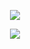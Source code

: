 <div align=center>

<img src="https://readme-typing-svg.herokuapp.com?font=Pacifico&size=25&color=FFFFFF&center=true&lines=Hey+👋%2C+I'm+Frank+Thomas.;Software+Developer;.....and+an+AI+connoisseur."
/>
  
<p>
  <a href="https://spotify-github-profile.kittinanx.com/api/view.svg?uid=31rynrl4mqyu6j6pz4r6zxl636tq&redirect=true">
    <img src="https://spotify-github-profile.kittinanx.com/api/view.svg?uid=31rynrl4mqyu6j6pz4r6zxl636tq&cover_image=false&theme=default&show_offline=true&background_color=121212&interchange=true&bar_color=c92c2c&bar_color_cover=false"/>
  </a>
</p>
</div>
